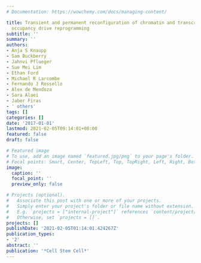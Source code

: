 ```yaml
---
# Documentation: https://wowchemy.com/docs/managing-content/

title: Transient and permanent reconfiguration of chromatin and transcription factor
  occupancy drive reprogramming
subtitle: ''
summary: ''
authors:
- Anja S Knaupp
- Sam Buckberry
- Jahnvi Pflueger
- Sue Mei Lim
- Ethan Ford
- Michael R Larcombe
- Fernando J Rossello
- Alex de Mendoza
- Sara Alaei
- Jaber Firas
- ' others'
tags: []
categories: []
date: '2017-01-01'
lastmod: 2021-02-05T09:14:01+08:00
featured: false
draft: false

# Featured image
# To use, add an image named `featured.jpg/png` to your page's folder.
# Focal points: Smart, Center, TopLeft, Top, TopRight, Left, Right, BottomLeft, Bottom, BottomRight.
image:
  caption: ''
  focal_point: ''
  preview_only: false

# Projects (optional).
#   Associate this post with one or more of your projects.
#   Simply enter your project's folder or file name without extension.
#   E.g. `projects = ["internal-project"]` references `content/project/deep-learning/index.md`.
#   Otherwise, set `projects = []`.
projects: []
publishDate: '2021-02-05T01:14:01.424267Z'
publication_types:
- '2'
abstract: ''
publication: '*Cell Stem Cell*'
---
```

